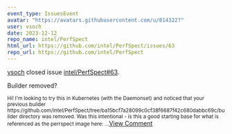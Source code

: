 ```yaml
---
event_type: IssuesEvent
avatar: "https://avatars.githubusercontent.com/u/814322?"
user: vsoch
date: 2023-12-12
repo_name: intel/PerfSpect
html_url: https://github.com/intel/PerfSpect/issues/63
repo_url: https://github.com/intel/PerfSpect
---
```


<a href='https://github.com/vsoch' target='_blank'>vsoch</a> closed issue <a href='https://github.com/intel/PerfSpect/issues/63' target='_blank'>intel/PerfSpect#63</a>.

<p>Builder removed?</p><small>Hi! I'm looking to try this in Kubernetes (with the Daemonset) and noticed that your previous builder https://github.com/intel/PerfSpect/tree/ba15bcf7a28099c0cf38f6687f42c680dabbc69c/builder directory was removed. Was this intentional - is this a good starting base for what is referenced as the perrspect image here:...</small><a href='https://github.com/intel/PerfSpect/issues/63' target='_blank'>View Comment</a>